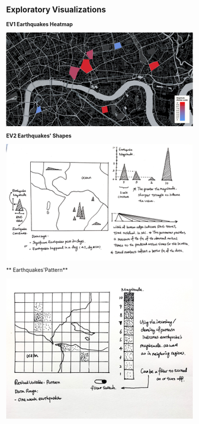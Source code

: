## Exploratory Visualizations
**EV1 Earthquakes Heatmap**

![](Sketch1.jpg)

**EV2 Earthquakes' Shapes**

![](Sketch2.jpg)

** Earthquakes'Pattern**

![](Sketch3.jpg)